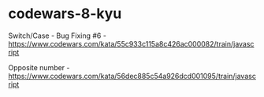 # codewars-8-kyu

Switch/Case - Bug Fixing #6 - https://www.codewars.com/kata/55c933c115a8c426ac000082/train/javascript

Opposite number - https://www.codewars.com/kata/56dec885c54a926dcd001095/train/javascript
